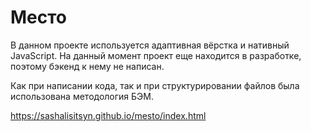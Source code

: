 # Место

В данном проекте используется адаптивная вёрстка и нативный JavaScript. На данный момент проект еще находится в разработке, поэтому бэкенд к нему не написан.

Как при написании кода, так и при структурировании файлов была использована методология БЭМ.

https://sashalisitsyn.github.io/mesto/index.html
